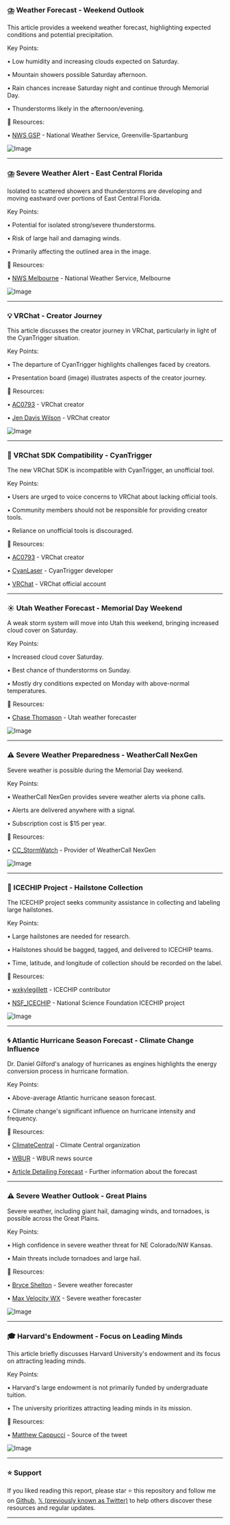 ### ⛈️ Weather Forecast - Weekend Outlook

This article provides a weekend weather forecast, highlighting expected conditions and potential precipitation.

Key Points:

• Low humidity and increasing clouds expected on Saturday.

• Mountain showers possible Saturday afternoon.

• Rain chances increase Saturday night and continue through Memorial Day.

• Thunderstorms likely in the afternoon/evening.


🔗 Resources:

• [NWS GSP](https://x.com/NWSGSP) - National Weather Service, Greenville-Spartanburg


![Image](https://pbs.twimg.com/media/Grq68ViXoAAZYMp?format=jpg&name=small)

---
### ⛈️ Severe Weather Alert - East Central Florida

Isolated to scattered showers and thunderstorms are developing and moving eastward over portions of East Central Florida.

Key Points:

• Potential for isolated strong/severe thunderstorms.

• Risk of large hail and damaging winds.

• Primarily affecting the outlined area in the image.


🔗 Resources:

• [NWS Melbourne](https://x.com/NWSMelbourne) - National Weather Service, Melbourne


![Image](https://pbs.twimg.com/ext_tw_video_thumb/1926035201777426432/pu/img/lvaCkxBrXT6Eylyq.jpg)

---
### 💡 VRChat - Creator Journey

This article discusses the creator journey in VRChat, particularly in light of the CyanTrigger situation.

Key Points:

• The departure of CyanTrigger highlights challenges faced by creators.

•  Presentation board (image) illustrates aspects of the creator journey.


🔗 Resources:

• [AC0793](https://x.com/AC0793) -  VRChat creator

• [Jen Davis Wilson](https://x.com/jendaviswilson) - VRChat creator

![Image](https://pbs.twimg.com/media/GrqGNJmW8AEAASd?format=jpg&name=small)

---
### 🤖 VRChat SDK Compatibility - CyanTrigger

The new VRChat SDK is incompatible with CyanTrigger, an unofficial tool.

Key Points:

•  Users are urged to voice concerns to VRChat about lacking official tools.

•  Community members should not be responsible for providing creator tools.

•  Reliance on unofficial tools is discouraged.


🔗 Resources:

• [AC0793](https://x.com/AC0793) - VRChat creator

• [CyanLaser](https://x.com/CyanLaser) - CyanTrigger developer

• [VRChat](https://x.com/VRChat) - VRChat official account

---
### ☀️ Utah Weather Forecast - Memorial Day Weekend

A weak storm system will move into Utah this weekend, bringing increased cloud cover on Saturday.

Key Points:

• Increased cloud cover Saturday.

• Best chance of thunderstorms on Sunday.

• Mostly dry conditions expected on Monday with above-normal temperatures.


🔗 Resources:

• [Chase Thomason](https://x.com/ChaseThomason) - Utah weather forecaster


![Image](https://pbs.twimg.com/media/GrqkOKNXQAANW0k?format=jpg&name=small)

---
### ⚠️ Severe Weather Preparedness - WeatherCall NexGen

Severe weather is possible during the Memorial Day weekend.

Key Points:

• WeatherCall NexGen provides severe weather alerts via phone calls.

• Alerts are delivered anywhere with a signal.

• Subscription cost is $15 per year.


🔗 Resources:

• [CC_StormWatch](https://x.com/CC_StormWatch) - Provider of WeatherCall NexGen


![Image](https://pbs.twimg.com/media/GrqPDmTWIAAn-IK?format=png&name=small)

---
### 🔬 ICECHIP Project - Hailstone Collection

The ICECHIP project seeks community assistance in collecting and labeling large hailstones.

Key Points:

• Large hailstones are needed for research.

• Hailstones should be bagged, tagged, and delivered to ICECHIP teams.

•  Time, latitude, and longitude of collection should be recorded on the label.



🔗 Resources:

• [wxkylegillett](https://x.com/wxkylegillett) - ICECHIP contributor

• [NSF_ICECHIP](https://x.com/nsf_icechip) - National Science Foundation ICECHIP project



![Image](https://pbs.twimg.com/media/Grpytg1WMAEZbho?format=jpg&name=small)

---
### 🌀 Atlantic Hurricane Season Forecast - Climate Change Influence

Dr. Daniel Gilford's analogy of hurricanes as engines highlights the energy conversion process in hurricane formation.

Key Points:

• Above-average Atlantic hurricane season forecast.

• Climate change's significant influence on hurricane intensity and frequency.


🔗 Resources:

• [ClimateCentral](https://x.com/ClimateCentral) - Climate Central organization

• [WBUR](https://x.com/WBUR) - WBUR news source

• [Article Detailing Forecast](https://t.co/pM0agkj2Ym) -  Further information about the forecast


---
### ⚠️ Severe Weather Outlook - Great Plains

Severe weather, including giant hail, damaging winds, and tornadoes, is possible across the Great Plains.

Key Points:

• High confidence in severe weather threat for NE Colorado/NW Kansas.

• Main threats include tornadoes and large hail.


🔗 Resources:

• [Bryce Shelton](https://x.com/BryceShelton01) - Severe weather forecaster

• [Max Velocity WX](https://x.com/MaxVelocityWX) - Severe weather forecaster


![Image](https://pbs.twimg.com/media/Grp58exWAAAsL9h?format=jpg&name=small)

---
### 🎓 Harvard's Endowment - Focus on Leading Minds

This article briefly discusses Harvard University's endowment and its focus on attracting leading minds.

Key Points:

• Harvard's large endowment is not primarily funded by undergraduate tuition.

• The university prioritizes attracting leading minds in its mission.


🔗 Resources:

• [Matthew Cappucci](https://x.com/MatthewCappucci) -  Source of the tweet

![Image](https://pbs.twimg.com/media/GrktySlXMAAo0Xj?format=jpg&name=small)


---

### ⭐️ Support

If you liked reading this report, please star ⭐️ this repository and follow me on [Github](https://github.com/Drix10), [𝕏 (previously known as Twitter)](https://x.com/DRIX_10_) to help others discover these resources and regular updates.

---